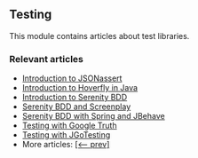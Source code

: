 ## Testing

This module contains articles about test libraries.

### Relevant articles
- [Introduction to JSONassert](https://www.baeldung.com/jsonassert)
- [Introduction to Hoverfly in Java](https://www.baeldung.com/hoverfly)
- [Introduction to Serenity BDD](https://www.baeldung.com/serenity-bdd)
- [Serenity BDD and Screenplay](https://www.baeldung.com/serenity-screenplay)
- [Serenity BDD with Spring and JBehave](https://www.baeldung.com/serenity-spring-jbehave)
- [Testing with Google Truth](http://www.baeldung.com/google-truth)
- [Testing with JGoTesting](http://www.baeldung.com/jgotesting)
- More articles: [[<-- prev]](../libraries-testing)
